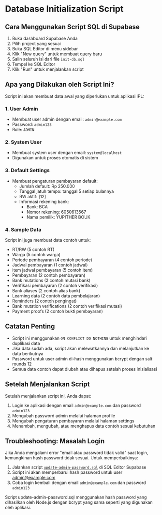 # Database Initialization Script

## Cara Menggunakan Script SQL di Supabase

1. Buka dashboard Supabase Anda
2. Pilih project yang sesuai
3. Buka SQL Editor di menu sidebar
4. Klik "New query" untuk membuat query baru
5. Salin seluruh isi dari file `init-db.sql`
6. Tempel ke SQL Editor
7. Klik "Run" untuk menjalankan script

## Apa yang Dilakukan oleh Script Ini?

Script ini akan membuat data awal yang diperlukan untuk aplikasi IPL:

### 1. User Admin
- Membuat user admin dengan email: `admin@example.com`
- Password: `admin123`
- Role: `ADMIN`

### 2. System User
- Membuat system user dengan email: `system@localhost`
- Digunakan untuk proses otomatis di sistem

### 3. Default Settings
- Membuat pengaturan pembayaran default:
  - Jumlah default: Rp 250.000
  - Tanggal jatuh tempo: tanggal 5 setiap bulannya
  - RW aktif: [12]
  - Informasi rekening bank:
    - Bank: BCA
    - Nomor rekening: 6050613567
    - Nama pemilik: YUPITHER BOUK

### 4. Sample Data
Script ini juga membuat data contoh untuk:
- RT/RW (5 contoh RT)
- Warga (5 contoh warga)
- Periode pembayaran (4 contoh periode)
- Jadwal pembayaran (1 contoh jadwal)
- Item jadwal pembayaran (5 contoh item)
- Pembayaran (2 contoh pembayaran)
- Bank mutations (2 contoh mutasi bank)
- Verifikasi pembayaran (2 contoh verifikasi)
- Bank aliases (2 contoh alias bank)
- Learning data (2 contoh data pembelajaran)
- Reminders (2 contoh pengingat)
- Bank mutation verifications (2 contoh verifikasi mutasi)
- Payment proofs (2 contoh bukti pembayaran)

## Catatan Penting

- Script ini menggunakan `ON CONFLICT DO NOTHING` untuk menghindari duplikasi data
- Jika data sudah ada, script akan melewatkannya dan melanjutkan ke data berikutnya
- Password untuk user admin di-hash menggunakan bcrypt dengan salt rounds 12
- Semua data contoh dapat diubah atau dihapus setelah proses inisialisasi

## Setelah Menjalankan Script

Setelah menjalankan script ini, Anda dapat:
1. Login ke aplikasi dengan email `admin@example.com` dan password `admin123`
2. Mengubah password admin melalui halaman profile
3. Mengubah pengaturan pembayaran melalui halaman settings
4. Menambah, mengubah, atau menghapus data contoh sesuai kebutuhan

## Troubleshooting: Masalah Login

Jika Anda mengalami error "email atau password tidak valid" saat login, kemungkinan hash password tidak sesuai. Untuk memperbaikinya:

1. Jalankan script [`update-admin-password.sql`](update-admin-password.sql) di SQL Editor Supabase
2. Script ini akan memperbarui hash password untuk user admin@example.com
3. Coba login kembali dengan email `admin@example.com` dan password `admin123`

Script update-admin-password.sql menggunakan hash password yang dihasilkan oleh Node.js dengan bcrypt yang sama seperti yang digunakan oleh aplikasi.